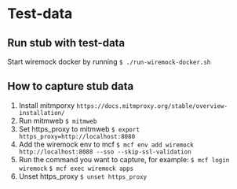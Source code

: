 # Test-data

## Run stub with test-data
Start wiremock docker by running
```$ ./run-wiremock-docker.sh```

## How to capture stub data
1. Install mitmporxy
```https://docs.mitmproxy.org/stable/overview-installation/```
2. Run mitmweb
```$ mitmweb```
3. Set https_proxy to mitmweb
```$ export https_proxy=http://localhost:8080```
4. Add the wiremock env to mcf
```$ mcf env add wiremock http://localhost:8088 --sso --skip-ssl-validation```
4. Run the command you want to capture, for example:
```$ mcf login wiremock```
```$ mcf exec wiremock apps```
5. Unset https_proxy
```$ unset https_proxy```